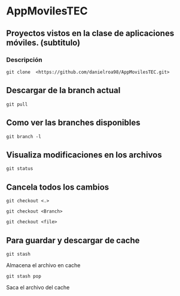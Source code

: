 # AppMovilesTEC
## Proyectos vistos en la clase de aplicaciones móviles. (subtitulo)
### Descripción
`
git clone 
<https://github.com/danielroa98/AppMovilesTEC.git>
`
## Descargar de la branch actual

`
git pull
`
## Como ver las branches disponibles
`
git branch -l
`
## Visualiza modificaciones en los archivos
`
git status
`
## Cancela todos los cambios
`
git checkout <.>
`

`
git checkout <Branch>
`

`
git checkout <file>
`

## Para guardar y descargar de cache
`
git stash
`

Almacena el archivo en cache

`
git stash pop
`

Saca el archivo del cache